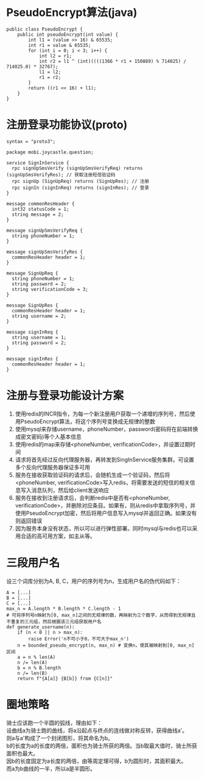 # PseudoEncrypt算法(java)
```
public class PseudoEncrypt {
    public int pseudoEncrypt(int value) {
        int l1 = (value >> 16) & 65535;
        int r1 = value & 65535;
        for (int i = 0; i < 3; i++) {
            int l2 = r1;
            int r2 = l1 ^ (int)((((1366 * r1 + 150889) % 714025) / 714025.0) * 32767);
            l1 = l2;
            r1 = r2;
        }
        return ((r1 << 16) + l1);
    }
}
```

# 注册登录功能协议(proto)
```
syntax = "proto3";

package mobi.joycastle.question;

service SignInService {
  rpc signUpSmsVerify (signUpSmsVerifyReq) returns (signUpSmsVerifyRes); // 获取注册短信验证码
  rpc signUp (SignUpReq) returns (SignUpRes); // 注册
  rpc signIn (signInReq) returns (signInRes); // 登录
}

message commonResHeader {
  int32 statusCode = 1;
  string message = 2;
}

message signUpSmsVerifyReq {
  string phoneNumber = 1;
}

message signUpSmsVerifyRes {
  commonResHeader header = 1;
}

message SignUpReq {
  string phoneNumber = 1;
  string password = 2;
  string verificationCode = 3;
}

message SignUpRes {
  commonResHeader header = 1;
  string username = 2;
}

message signInReq {
  string username = 1;
  string password = 2;
}

message signInRes {
  commonResHeader header = 1;
}
```

# 注册与登录功能设计方案
1. 使用redis的INCR指令，为每一个新注册用户获取一个递增的序列号，然后使用PseudoEncrypt算法，将这个序列号变换成无规律的整数
2. 使用mysql来存储username，phoneNumber，password(密码将在前端转换成密文密码)等个人基本信息
3. 使用redis的map来存储<phoneNumber, verificationCode>，并设置过期时间
4. 请求将首先经过反向代理服务器，再转发到SingInService服务集群。可设置多个反向代理服务器保证多可用
5. 服务在接收获取验证码的请求后，会随机生成一个验证码，然后将<phoneNumber, verificationCode>写入redis，将需要发送的短信的相关信息写入消息队列，然后给client发送响应
6. 服务在接收到注册请求后，会判断redis中是否有<phoneNumber, verificationCode>，并删除对应条目。如果有，则从redis中拿取序列号，并使用PseudoEncrypt加密，然后将用户信息写入mysql并返回正确。如果没有则返回错误
7. 因为服务本身没有状态，所以可以进行弹性部署。同时mysql与redis也可以采用合适的高可用方案，如主从等。

# 三段用户名
设三个词库分别为A, B, C，用户的序列号为n，生成用户名的伪代码如下：
```
A = [...]
B = [...]
C = [...]
max_n = A.length * B.length * C.length - 1
# 可将序列号n映射为[0, max_n]之间的无规律的数，再映射为三个数字，从而得到无规律且不重复的三元组，然后根据该三元组获取用户名
def generate_username(n):
    if (n < 0 || n > max_n):
        raise Error('n不可小于0，不可大于max_n')
    n = bounded_pseudo_encrypt(n, max_n) # 变换n，使其被映射到[0, max_n]区间
    a = n % len(A)
    n /= len(A)
    b = n % B.length
    n /= len(B)
    return f"{A[a]} {B[b]} from {C[n]}"
``` 

# 圈地策略
骑士应该跑一个半圆的弧线，理由如下：  
设曲线a为骑士跑的曲线，将a沿起点与终点的连线做对称反转，获得曲线a'。  
则a与a'构成了一个封闭图形，将其命名为b。  
b的长度为a的长度的两倍，面积也为骑士所获的两倍。当b取最大值时，骑士所获面积也最大。  
因b的长度固定为a长度的两倍，由等周定理可得，b为圆形时，其面积最大。  
而a为b曲线的一半，所以a是半圆形。  

